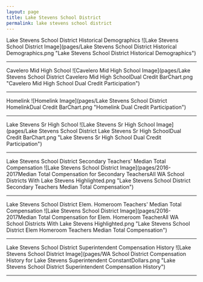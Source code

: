 ```yaml
---
layout: page
title: Lake Stevens School District
permalink: lake stevens school district
---
```



Lake Stevens School District Historical Demographics
![Lake Stevens School District Image](pages/Lake Stevens School District Historical Demographics.png "Lake Stevens School District Historical Demographics")

___

Cavelero Mid High School
![Cavelero Mid High School Image](pages/Lake Stevens School District Cavelero Mid High SchoolDual Credit BarChart.png "Cavelero Mid High School Dual Credit Participation")

___

Homelink
![Homelink Image](pages/Lake Stevens School District HomelinkDual Credit BarChart.png "Homelink Dual Credit Participation")

___

Lake Stevens Sr High School
![Lake Stevens Sr High School Image](pages/Lake Stevens School District Lake Stevens Sr High SchoolDual Credit BarChart.png "Lake Stevens Sr High School Dual Credit Participation")

___

Lake Stevens School District Secondary Teachers' Median Total Compensation
![Lake Stevens School District Image](pages/2016-2017Median Total Compensation for Secondary TeachersAll WA School Districts With Lake Stevens Highlighted.png "Lake Stevens School District Secondary Teachers Median Total Compensation")

___

Lake Stevens School District Elem. Homeroom Teachers' Median Total Compensation
![Lake Stevens School District Image](pages/2016-2017Median Total Compensation for Elem. Homeroom TeacherAll WA School Districts With Lake Stevens Highlighted.png "Lake Stevens School District Elem Homeroom Teachers Median Total Compensation")

___

Lake Stevens School District Superintendent Compensation History
![Lake Stevens School District Image](pages/WA School District Compensation History for Lake Stevens Superintendent ConstantDollars.png "Lake Stevens School District Superintendent Compensation History")

___

